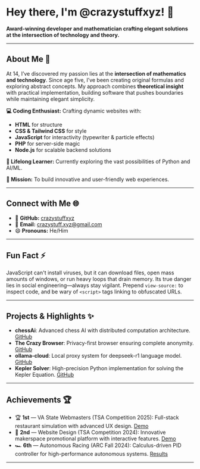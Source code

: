 # Hey there, I'm @crazystuffxyz! 👋

**Award-winning developer and mathematician crafting elegant solutions at the intersection of technology and theory.**

---

## About Me 🚀

At 14, I’ve discovered my passion lies at the **intersection of mathematics and technology**. Since age five, I’ve been creating original formulas and exploring abstract concepts. My approach combines **theoretical insight** with practical implementation, building software that pushes boundaries while maintaining elegant simplicity.

**💻 Coding Enthusiast:** Crafting dynamic websites with:

* **HTML** for structure
* **CSS & Tailwind CSS** for style
* **JavaScript** for interactivity (typewriter & particle effects)
* **PHP** for server-side magic
* **Node.js** for scalable backend solutions

**🌱 Lifelong Learner:** Currently exploring the vast possibilities of Python and AI/ML.

**🎯 Mission:** To build innovative and user-friendly web experiences.

---

## Connect with Me 🌐

* 🔗 **GitHub:** [crazystuffxyz](https://github.com/crazystuffxyz)
* 📧 **Email:** [crazystuff.xyz@gmail.com](mailto:crazystuff.xyz@gmail.com)
* 😄 **Pronouns:** He/Him

---

## Fun Fact ⚡

JavaScript can't install viruses, but it can download files, open mass amounts of windows, or run heavy loops that drain memory. Its true danger lies in social engineering—always stay vigilant. Prepend `view-source:` to inspect code, and be wary of `<script>` tags linking to obfuscated URLs.

---

## Projects & Highlights ✨

* **chessAi**: Advanced chess AI with distributed computation architecture. [GitHub](https://github.com/crazystuffxyz/chessAi)
* **The Crazy Browser**: Privacy-first browser ensuring complete anonymity. [GitHub](https://github.com/crazystuffxyz/thecrazybrowser)
* **ollama-cloud**: Local proxy system for deepseek-r1 language model. [GitHub](https://github.com/crazystuffxyz/ollama-cloud)
* **Kepler Solver**: High-precision Python implementation for solving the Kepler Equation. [GitHub](https://github.com/crazystuffxyz/keplerSolution)

---

## Achievements 🏆

* 🏆 **1st** — VA State Webmasters (TSA Competition 2025): Full-stack restaurant simulation with advanced UX design. [Demo](https://green-bites-restaurant.onrender.com)
* 🏅 **2nd** — Website Design (TSA Competition 2024): Innovative makerspace promotional platform with interactive features. [Demo](https://pwngo.github.io)
* 🏎️ **6th** — Autonomous Racing (ARC Fall 2024): Calculus-driven PID controller for high-performance autonomous systems. [Results](https://vivecenter.berkeley.edu/fall-2024-simulation-racing-series-results/)

---
